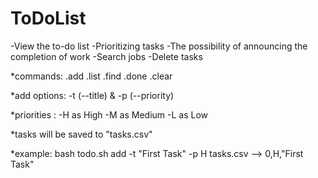# ToDoList
-View the to-do list
-Prioritizing tasks
-The possibility of announcing the completion of work
-Search jobs
-Delete tasks

*commands:
  .add
  .list
  .find
  .done
  .clear
  
*add options: -t (--title) & -p (--priority)

*priorities :
    -H as High
    -M as Medium 
    -L as Low

*tasks will be saved to "tasks.csv"

*example:
  bash todo.sh add -t "First Task" -p H
  tasks.csv --> 0,H,"First Task"
